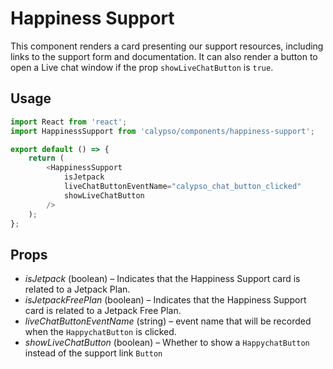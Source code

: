 # Happiness Support

This component renders a card presenting our support resources, including links to the support form and documentation. It can also render a button to open a Live chat window if the prop `showLiveChatButton` is `true`.

## Usage

```js
import React from 'react';
import HappinessSupport from 'calypso/components/happiness-support';

export default () => {
	return (
		<HappinessSupport
			isJetpack
			liveChatButtonEventName="calypso_chat_button_clicked"
			showLiveChatButton
		/>
	);
};
```

## Props

- _isJetpack_ (boolean) – Indicates that the Happiness Support card is related to a Jetpack Plan.
- _isJetpackFreePlan_ (boolean) – Indicates that the Happiness Support card is related to a Jetpack Free Plan.
- _liveChatButtonEventName_ (string) – event name that will be recorded when the `HappychatButton` is clicked.
- _showLiveChatButton_ (boolean) – Whether to show a `HappychatButton` instead of the support link `Button`
